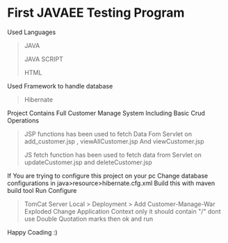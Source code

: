 <h1>First JAVAEE Testing Program</h1>

Used Languages
   >JAVA
   >
   >JAVA SCRIPT
   >
   >HTML

Used Framework to handle database
  >Hibernate


Project Contains Full Customer Manage System Including Basic Crud Operations

>JSP functions has been used to fetch Data Fom Servlet on add_customer.jsp , viewAllCustomer.jsp And viewCustomer.jsp
>
>JS fetch function has been used to fetch data from Servlet on updateCustomer.jsp and deleteCustomer.jsp


If You are trying to configure this project on your pc Change database configurations in java>resource>hibernate.cfg.xml
Build this with maven build tool 
Run Configure 
>TomCat Server Local > Deployment > Add Customer-Manage-War Exploded
>Change Application Context only it should contain "/" dont use Double Quotation marks
>then ok and run
>

Happy Coading :)
